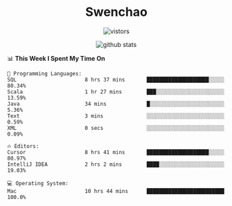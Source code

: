 <h1 align="center">Swenchao</h3>

<p align="center">
  <img src="https://visitor-badge.glitch.me/badge?page_id=Swenchao" alt="vistors" />
</p>

<p align="center">
  <img src="https://github-readme-stats.vercel.app/api?username=Swenchao&count_private=true&show_icons=true&theme=vue-dark&hide_title=true" alt="github stats" />
</p>

<!--START_SECTION:waka-->
📊 **This Week I Spent My Time On** 

```text
💬 Programming Languages: 
SQL                      8 hrs 37 mins       ████████████████████░░░░░   80.34% 
Scala                    1 hr 27 mins        ███░░░░░░░░░░░░░░░░░░░░░░   13.59% 
Java                     34 mins             █░░░░░░░░░░░░░░░░░░░░░░░░   5.36% 
Text                     3 mins              ░░░░░░░░░░░░░░░░░░░░░░░░░   0.59% 
XML                      0 secs              ░░░░░░░░░░░░░░░░░░░░░░░░░   0.09%

🔥 Editors: 
Cursor                   8 hrs 41 mins       ████████████████████░░░░░   80.97% 
IntelliJ IDEA            2 hrs 2 mins        ████░░░░░░░░░░░░░░░░░░░░░   19.03%

💻 Operating System: 
Mac                      10 hrs 44 mins      █████████████████████████   100.0%

```


<!--END_SECTION:waka-->
